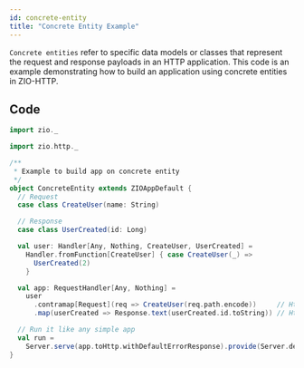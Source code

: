 ```yaml
---
id: concrete-entity
title: "Concrete Entity Example"
---
```


`Concrete entities` refer to specific data models or classes that represent the request and response payloads in an HTTP application. This code is an example demonstrating how to build an application using concrete entities in ZIO-HTTP.


## Code

```scala
import zio._

import zio.http._

/**
 * Example to build app on concrete entity
 */
object ConcreteEntity extends ZIOAppDefault {
  // Request
  case class CreateUser(name: String)

  // Response
  case class UserCreated(id: Long)

  val user: Handler[Any, Nothing, CreateUser, UserCreated] =
    Handler.fromFunction[CreateUser] { case CreateUser(_) =>
      UserCreated(2)
    }

  val app: RequestHandler[Any, Nothing] =
    user
      .contramap[Request](req => CreateUser(req.path.encode))     // Http[Any, Nothing, Request, UserCreated]
      .map(userCreated => Response.text(userCreated.id.toString)) // Http[Any, Nothing, Request, Response]

  // Run it like any simple app
  val run =
    Server.serve(app.toHttp.withDefaultErrorResponse).provide(Server.default)
}
```